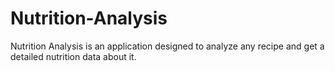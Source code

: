 # Nutrition-Analysis
 Nutrition Analysis is an application designed to analyze any recipe and get a detailed nutrition data about it.
